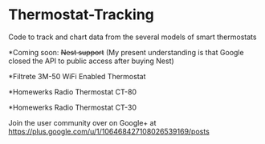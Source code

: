 Thermostat-Tracking
===================

Code to track and chart data from the several models of smart thermostats

*Coming soon: <del>Nest support</del> (My present understanding is that Google closed the API to public access after buying Nest)

*Filtrete 3M-50 WiFi Enabled Thermostat

*Homewerks Radio Thermostat CT-80

*Homewerks Radio Thermostat CT-30

Join the user community over on Google+ at https://plus.google.com/u/1/106468427108026539169/posts
